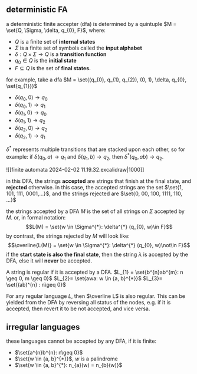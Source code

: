 ## deterministic FA
a deterministic finite accepter (dfa) is determined by a quintuple $M = \set{Q, \Sigma, \delta, q_{0}, F}$, where: 
- $Q$ is a finite set of **internal states**
- $\Sigma$ is a finite set of symbols called the **input alphabet**
- $\delta: Q \times \Sigma \rightarrow Q$ is a **transition function**
- $q_{0}\in Q$ is the **initial state**
- $F \subseteq Q$ is the set of **final states.**

for example, take a dfa $M = \set{(q_{0}, q_{1}, q_{2}), (0, 1), \delta, q_{0}, \set{q_{1}}}$ 
- $\delta(q_{0}, 0) \rightarrow q_{0}$
- $\delta(q_{0}, 1) \rightarrow q_{1}$
- $\delta(q_{1}, 0) \rightarrow q_{0}$
- $\delta(q_{1}, 1) \rightarrow q_{2}$
- $\delta(q_{2}, 0) \rightarrow q_{2}$
- $\delta(q_{2}, 1) \rightarrow q_{1}$

$\delta^*$ represents multiple transitions that are stacked upon each other, so for example: if $\delta(q_{0}, a) \rightarrow q_{1}$ and $\delta(q_{1}, b) \rightarrow q_{2}$, then $\delta^{*}(q_{0}, ab) \rightarrow q_{2}$. 

![[finite automata 2024-02-02 11.19.32.excalidraw|1000]]

in this DFA, the strings **accepted** are strings that finish at the final state, and **rejected** otherwise. in this case, the accepted strings are the set $\set{1, 101, 111, 0001,...}$, and the strings rejected are $\set{0, 00, 100, 1111, 110, ...}$

the strings accepted by a DFA $M$ is the set of all strings on $\Sigma$ accepted by $M$. or, in formal notation: 
$$L(M) = \set{w \in \Sigma^{*}: \delta^{*} (q_{0}, w)\in F}$$
by contrast, the strings rejected by $M$ will look like: 
$$\overline{L(M)} = \set{w \in \Sigma^{*}: \delta^{*} (q_{0}, w)\not\in F}$$
if the **start state is also the final state**, then the string $\lambda$ is accepted by the DFA, else it will **never** be accepted.

A string is regular if it is accepted by a DFA.
$L_{1} = \set{b^{n}ab^{m}: n \geq 0, m \geq 0}$
$L_{2}= \set{awa: w \in {a, b}^{*}}$
$L_{3}= \set{(ab)^{n} : n\geq 0}$

For any regular language $L$, then $\overline L$ is also regular. This can be yielded from the DFA by reversing all status of the nodes, e.g. if it is accepted, then revert it to be not accepted, and vice versa.

## irregular languages
these languages cannot be accepted by any DFA, if it is finite: 
- $\set{a^{n}b^{n}: n\geq 0}$
- $\set{w \in {a, b}^{*}}$, $w$ is a palindrome
- $\set{w \in {a, b}^{*}: n_{a}(w) = n_{b}(w)}$

